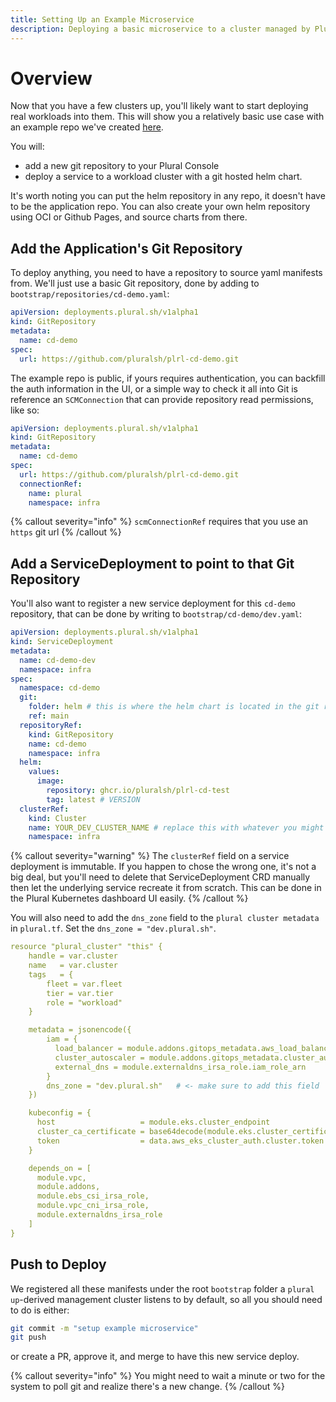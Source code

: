 ```yaml
---
title: Setting Up an Example Microservice
description: Deploying a basic microservice to a cluster managed by Plural
---
```


# Overview

Now that you have a few clusters up, you'll likely want to start deploying real workloads into them.  This will show you a relatively basic use case with an example repo we've created [here](https://github.com/pluralsh/plrl-cd-demo.git).

You will:
* add a new git repository to your Plural Console
* deploy a service to a workload cluster with a git hosted helm chart.

It's worth noting you can put the helm repository in any repo, it doesn't have to be the application repo.  You can also create your own helm repository using OCI or Github Pages, and source charts from there.

## Add the Application's Git Repository

To deploy anything, you need to have a repository to source yaml manifests from.  We'll just use a basic Git repository, done by adding to `bootstrap/repositories/cd-demo.yaml`:

```yaml
apiVersion: deployments.plural.sh/v1alpha1
kind: GitRepository
metadata:
  name: cd-demo
spec:
  url: https://github.com/pluralsh/plrl-cd-demo.git
```

The example repo is public, if yours requires authentication, you can backfill the auth information in the UI, or a simple way to check it all into Git is reference an `SCMConnection` that can provide repository read permissions, like so:

```yaml
apiVersion: deployments.plural.sh/v1alpha1
kind: GitRepository
metadata:
  name: cd-demo
spec:
  url: https://github.com/pluralsh/plrl-cd-demo.git
  connectionRef:
    name: plural
    namespace: infra
```

{% callout severity="info" %}
`scmConnectionRef` requires that you use an `https` git url
{% /callout %}


## Add a ServiceDeployment to point to that Git Repository

You'll also want to register a new service deployment for this `cd-demo` repository, that can be done by writing to `bootstrap/cd-demo/dev.yaml`:

```yaml
apiVersion: deployments.plural.sh/v1alpha1
kind: ServiceDeployment
metadata:
  name: cd-demo-dev
  namespace: infra
spec:
  namespace: cd-demo
  git:
    folder: helm # this is where the helm chart is located in the git repository
    ref: main
  repositoryRef:
    kind: GitRepository
    name: cd-demo
    namespace: infra
  helm:
    values:
      image:
        repository: ghcr.io/pluralsh/plrl-cd-test
        tag: latest # VERSION
  clusterRef:
    kind: Cluster
    name: YOUR_DEV_CLUSTER_NAME # replace this with whatever you might have named your dev cluster
    namespace: infra
```

{% callout severity="warning" %}
The `clusterRef` field on a service deployment is immutable.  If you happen to chose the wrong one, it's not a big deal, but you'll need to delete that ServiceDeployment CRD manually then let the underlying service recreate it from scratch.  This can be done in the Plural Kubernetes dashboard UI easily.
{% /callout %}

You will also need to add the `dns_zone` field to the `plural cluster metadata` in `plural.tf`. Set the `dns_zone = "dev.plural.sh"`.

```yaml
resource "plural_cluster" "this" {
    handle = var.cluster
    name   = var.cluster
    tags   = {
        fleet = var.fleet
        tier = var.tier
        role = "workload"
    }

    metadata = jsonencode({
        iam = {
          load_balancer = module.addons.gitops_metadata.aws_load_balancer_controller_iam_role_arn
          cluster_autoscaler = module.addons.gitops_metadata.cluster_autoscaler_iam_role_arn
          external_dns = module.externaldns_irsa_role.iam_role_arn
        }
        dns_zone = "dev.plural.sh"   # <- make sure to add this field 
    })

    kubeconfig = {
      host                   = module.eks.cluster_endpoint
      cluster_ca_certificate = base64decode(module.eks.cluster_certificate_authority_data)
      token                  = data.aws_eks_cluster_auth.cluster.token
    }

    depends_on = [ 
      module.vpc,
      module.addons,
      module.ebs_csi_irsa_role, 
      module.vpc_cni_irsa_role, 
      module.externaldns_irsa_role 
    ]
}
```

## Push to Deploy

We registered all these manifests under the root `bootstrap` folder a `plural up`-derived management cluster listens to by default, so all you should need to do is either:

```sh
git commit -m "setup example microservice"
git push
```

or create a PR, approve it, and merge to have this new service deploy.  

{% callout severity="info" %}
You might need to wait a minute or two for the system to poll git and realize there's a new change.
{% /callout %}